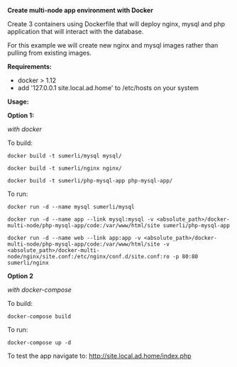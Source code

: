 **Create multi-node app environment with Docker**

Create 3 containers using Dockerfile that will deploy nginx, mysql and php application that will interact with the database.

For this example we will create new nginx and mysql images rather than pulling from existing images.

**Requirements:**

- docker > 1.12
- add '127.0.0.1 site.local.ad.home' to /etc/hosts on your system

**Usage:**

**Option 1:**

_with docker_

To build:

`docker build -t sumerli/mysql mysql/`

`docker build -t sumerli/nginx nginx/`

`docker build -t sumerli/php-mysql-app php-mysql-app/`

To run:

`docker run -d --name mysql sumerli/mysql`

`docker run -d --name app --link mysql:mysql -v <absolute_path>/docker-multi-node/php-mysql-app/code:/var/www/html/site sumerli/php-mysql-app`

`docker run -d --name web --link app:app -v <absolute_path>/docker-multi-node/php-mysql-app/code:/var/www/html/site -v <absolute_path>/docker-multi-node/nginx/site.conf:/etc/nginx/conf.d/site.conf:ro -p 80:80 sumerli/nginx`

**Option 2**

_with docker-compose_

To build:

`docker-compose build`

To run:

`docker-compose up -d`

To test the app navigate to:
http://site.local.ad.home/index.php